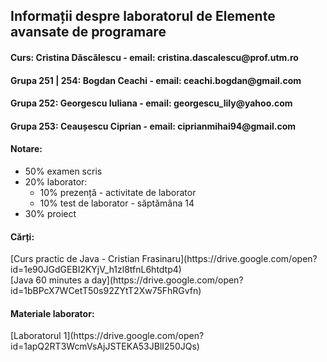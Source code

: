 <h2>Informații despre laboratorul de Elemente avansate de programare</h2>

<h4>Curs: Cristina Dăscălescu - email: cristina.dascalescu@prof.utm.ro </h4>
<h4>Grupa 251 | 254: Bogdan Ceachi - email: ceachi.bogdan@gmail.com </h4>
<h4>Grupa 252: Georgescu Iuliana - email: georgescu_lily@yahoo.com</h4>
<h4>Grupa 253: Ceaușescu Ciprian - email: ciprianmihai94@gmail.com</h4>

<h4>Notare: </h4>
<ul>
  <li>
    50% examen scris 
  </li>
  <li>
    20% laborator:
    <ul>
      <li>
        10% prezență - activitate de laborator
      </li>
      <li>
        10% test de laborator - săptămâna 14 
      </li>
    </ul>
  </li>
  <li>
    30% proiect
  </li>
</ul>

<h4>Cărți:</h4>
[Curs practic de Java - Cristian Frasinaru](https://drive.google.com/open?id=1e90JGdGEBI2KYjV_h1zl8tfnL6htdtp4)
<br>
[Java 60 minutes a day](https://drive.google.com/open?id=1bBPcX7WCetT50s92ZYtT2Xw75FhRGvfn)

<h4>Materiale laborator:</h4>
[Laboratorul 1](https://drive.google.com/open?id=1apQ2RT3WcmVsAjJSTEKA53JBlI250JQs)
